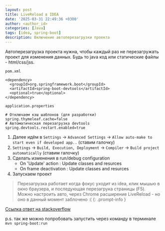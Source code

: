 ```yaml
---
layout: post
title: LiveReload в IDEA
date: '2025-03-31 22:49:36 +0300'
author: <author_id>
categories: [Java]
tags: [idea, spring-boot]
description: Включение автоперезагрузки проекта
---
```


Автоперезагрузка проекта нужна, чтобы каждый раз не перезагружать проект для изменения данных. Будь то java код или статические файлы - html/css/jss.

`pom.xml` 
```
<dependency>
  <groupId>org.springframework.boot</groupId>
  <artifactId>spring-boot-devtools</artifactId>
  <optional>true</optional>
</dependency>
```

`application.properties` 
```
# Отключаем кэш шаблонов (для разработки)
spring.thymeleaf.cache=false
# Автоматическая перезагрузка devtools
spring.devtools.restart.enabled=true
```

1. Далее идём в `Settings` -> `Advanced Settings` -> `Allow auto-make to start even if developed app..` (ставим галочку)
2. `Settings` -> `Build, Execution, Deployment` -> `Compiler` -> `Build project automatically` (ставим галочку)
3. Сделать изменения в run/debug configuration
   - On 'Update' action : Update classes and resurces
   - On frame deactivation : Update classes and resurces
4. Запускаем проект 

> Перезагрузка работает когда фокус уходит из idea, клик мышью в окно браузера, и последующая перезагрука страницы (F5). Можно настроить авто, через Chrome расширение LiveReload - но оно в данный момент заблочено :(
{: .prompt-info }

[Ссылка ответ на stackoverflow](https://stackoverflow.com/a/63188493/27342989)

p.s. так же можно попробовать запустить через команду в терминале `mvn spring-boot:run`

